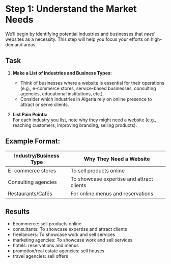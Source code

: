# **Step 1: Understand the Market Needs**

We’ll begin by identifying potential industries and businesses that _need_ websites as a necessity. This step will help you focus your efforts on high-demand areas.

## **Task**

1. **Make a List of Industries and Business Types:**
    
    - Think of businesses where a website is essential for their operations (e.g., e-commerce stores, service-based businesses, consulting agencies, educational institutions, etc.).
    - Consider which industries in Algeria rely on online presence to attract or serve clients.
2. **List Pain Points:**  
    For each industry you list, note why they might need a website (e.g., reaching customers, improving branding, selling products).
    

## **Example Format:**

|**Industry/Business Type**|**Why They Need a Website**|
|---|---|
|E-commerce stores|To sell products online|
|Consulting agencies|To showcase expertise and attract clients|
|Restaurants/Cafés|For online menus and reservations|

## Results
- Ecommerce: sell products online
- consultants: To showcase expertise and attract clients
- freelancers: To showcase work and sell services
- marketing agencies: To showcase work and sell services
- hotels: reservations and menus
- promotion/real estate agencies: sell houses
- travel agencies: sell offers